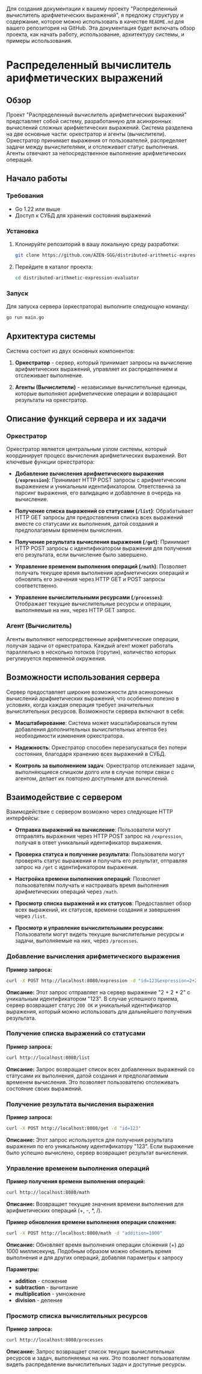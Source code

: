Для создания документации к вашему проекту "Распределенный вычислитель арифметических выражений", я предложу структуру и содержание, которое можно использовать в качестве `README.md` для вашего репозитория на GitHub. Эта документация будет включать обзор проекта, как начать работу, использование, архитектуру системы, и примеры использования.

# Распределенный вычислитель арифметических выражений

## Обзор

Проект "Распределенный вычислитель арифметических выражений" представляет собой систему, разработанную для асинхронных вычислений сложных арифметических выражений. Система разделена на две основные части: оркестратор и агенты (вычислители). Оркестратор принимает выражения от пользователей, распределяет задачи между вычислителями, и отслеживает статус выполнения. Агенты отвечают за непосредственное выполнение арифметических операций.

## Начало работы

### Требования

- Go 1.22 или выше
- Доступ к СУБД для хранения состояния выражений

### Установка

1. Клонируйте репозиторий в вашу локальную среду разработки:
    ```bash
    git clone https://github.com/AZEN-SGG/distributed-arithmetic-expression-evaluator.git
    ```
2. Перейдите в каталог проекта:
    ```bash
    cd distributed-arithmetic-expression-evaluator
    ```

### Запуск

Для запуска сервера (оркестратора) выполните следующую команду:
```bash
go run main.go
```

## Архитектура системы

Система состоит из двух основных компонентов:

1. **Оркестратор** - сервер, который принимает запросы на вычисление арифметических выражений, управляет их распределением и отслеживает выполнение.

2. **Агенты (Вычислители)** - независимые вычислительные единицы, которые выполняют арифметические операции и возвращают результаты на оркестратор.

## Описание функций сервера и их задачи

### Оркестратор

Оркестратор является центральным узлом системы, который координирует процесс вычисления арифметических выражений. Вот ключевые функции оркестратора:

- **Добавление вычисления арифметического выражения (`/expression`)**: Принимает HTTP POST запросы с арифметическим выражением и уникальным идентификатором. Ответственна за парсинг выражения, его валидацию и добавление в очередь на вычисление.

- **Получение списка выражений со статусами (`/list`)**: Обрабатывает HTTP GET запросы для предоставления списка всех выражений вместе со статусами их выполнения, датой создания и предполагаемым временем вычисления.

- **Получение результата вычисления выражения (`/get`)**: Принимает HTTP POST запросы с идентификатором выражения для получения его результата, если вычисление было завершено.

- **Управление временем выполнения операций (`/math`)**: Позволяет получать текущее время выполнения арифметических операций и обновлять его значения через HTTP GET и POST запросы соответственно.

- **Управление вычислительными ресурсами (`/processes`)**: Отображает текущие вычислительные ресурсы и операции, выполняемые на них, через HTTP GET запрос.

### Агент (Вычислитель)

Агенты выполняют непосредственные арифметические операции, получая задачи от оркестратора. Каждый агент может работать параллельно в несколько потоков (горутин), количество которых регулируется переменной окружения.

## Возможности использования сервера

Сервер предоставляет широкие возможности для асинхронных вычислений арифметических выражений, что особенно полезно в условиях, когда каждая операция требует значительных вычислительных ресурсов. Возможности сервера включают в себя:

- **Масштабирование**: Система может масштабироваться путем добавления дополнительных вычислительных агентов без необходимости изменения оркестратора.

- **Надежность**: Оркестратор способен перезапускаться без потери состояния, благодаря хранению всех выражений в СУБД.

- **Контроль за выполнением задач**: Оркестратор отслеживает задачи, выполняющиеся слишком долго или в случае потери связи с агентом, делает их повторно доступными для вычислений.

## Взаимодействие с сервером

Взаимодействие с сервером возможно через следующие HTTP интерфейсы:

- **Отправка выражений на вычисление**: Пользователи могут отправлять выражения через HTTP POST запрос на `/expression`, получая в ответ уникальный идентификатор выражения.

- **Проверка статуса и получение результата**: Пользователи могут проверять статус выражения и получать его результат, отправляя запрос на `/get` с идентификатором выражения.

- **Настройка времени выполнения операций**: Позволяет пользователям получать и настраивать время выполнения арифметических операций через `/math`.

- **Просмотр списка выражений и их статусов**: Предоставляет обзор всех выражений, их статусов, времени создания и завершения через `/list`.

- **Просмотр и управление вычислительными ресурсами**: Пользователи могут видеть текущие вычислительные ресурсы и задачи, выполняемые на них, через `/processes`.

### Добавление вычисления арифметического выражения

**Пример запроса:**
```bash
curl -X POST http://localhost:8080/expression -d "id=123&expression=2+2*2"
```
**Описание:** Этот запрос отправляет на сервер выражение "2 + 2 * 2" с уникальным идентификатором "123". В случае успешного приема, сервер возвращает статус `200 OK` и уникальный идентификатор выражения, который можно использовать для дальнейшего получения результата.

### Получение списка выражений со статусами

**Пример запроса:**
```bash
curl http://localhost:8080/list
```
**Описание:** Запрос возвращает список всех добавленных выражений со статусами их выполнения, датой создания и предполагаемым временем вычисления. Это позволяет пользователю отслеживать состояние своих выражений.

### Получение результата вычисления выражения

**Пример запроса:**
```bash
curl -X POST http://localhost:8080/get -d "id=123"
```
**Описание:** Этот запрос используется для получения результата выражения по его уникальному идентификатору "123". Если выражение было успешно вычислено, сервер возвращает результат вычисления.

### Управление временем выполнения операций

**Пример получения времени выполнения операций:**
```bash
curl http://localhost:8080/math
```
**Описание:** Возвращает текущие значения времени выполнения для арифметических операций (+, -, *, /).

**Пример обновления времени выполнения операции сложения:**
```bash
curl -X POST http://localhost:8080/math -d "addition=1000"
```
**Описание:** Обновляет время выполнения операции сложения (+) до 1000 миллисекунд. Подобным образом можно обновить время выполнения и для других операций, добавляя параметры к запросу

**Параметры:**
- **addition** - сложение
- **subtraction** - вычитание
- **multiplication** - умножение
- **division** - деление

### Просмотр списка вычислительных ресурсов

**Пример запроса:**
```bash
curl http://localhost:8080/processes
```
**Описание:** Запрос возвращает список текущих вычислительных ресурсов и задач, выполняемых на них. Это позволяет пользователям видеть распределение вычислительных задач и доступные ресурсы.
